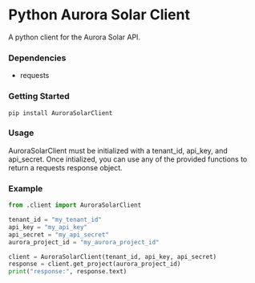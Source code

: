 # Python Aurora Solar Client

A python client for the Aurora Solar API.

### Dependencies
* requests

### Getting Started

	pip install AuroraSolarClient

### Usage
AuroraSolarClient must be initialized with a tenant_id, api_key, and api_secret. Once intialized, you can use any of the provided functions to return a requests response object.

### Example
```python
from .client import AuroraSolarClient

tenant_id = "my_tenant_id"
api_key = "my_api_key"
api_secret = "my_api_secret"
aurora_project_id = "my_aurora_project_id"

client = AuroraSolarClient(tenant_id, api_key, api_secret)
response = client.get_project(aurora_project_id)
print("response:", response.text)
```
